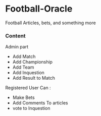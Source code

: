 # Football-Oracle
Football Articles, bets, and something more 

### Content
Admin part
- Add Match
- Add Championship
- Add Team
- Add Inquestion
- Add Result to Match

Registered User Can :
- Make Bets
- Add Comments To articles
- vote to Inquestion
